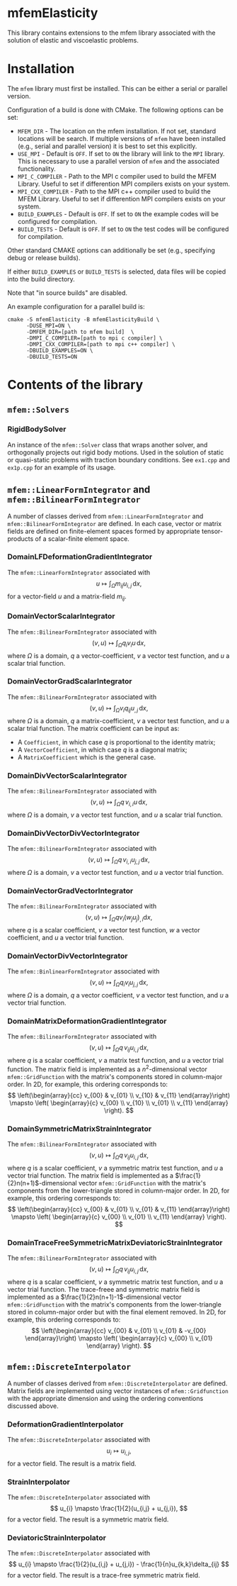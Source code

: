 # mfemElasticity

This library contains extensions to the mfem library associated with the solution of elastic and viscoelastic problems. 

# Installation

The ```mfem``` library must first be installed. This can be either a serial or parallel version. 


Configuration of a build is done with CMake. The following options can be set:

- ```MFEM_DIR``` - The location on the mfem installation. If not set, standard locations will be search. If multiple versions of ```mfem``` have been installed (e.g., serial and parallel version) it is best to set this explicitly. 
- ```USE_MPI``` - Default is ```OFF```. If set to ```ON``` the library will link to the ```MPI``` library. This is necessary to use a parallel version of ```mfem``` and the associated functionality. 
- ```MPI_C_COMPILER``` - Path to the MPI c compiler used to build the MFEM Library. Useful to set if differention MPI compilers exists on your system. 
- ```MPI_CXX_COMPILER``` - Path to the MPI c++ compiler used to build the MFEM Library. Useful to set if differention MPI compilers exists on your system. 
- ```BUILD_EXAMPLES``` - Default is ```OFF```. If set to ```ON``` the example codes will be configured for compilation. 
- ```BUILD_TESTS``` - Default is ```OFF```. If set to ```ON``` the test codes will be configured for compilation. 

Other standard CMAKE options can additionally be set (e.g., specifying debug or release builds).

If either ```BUILD_EXAMPLES``` or ```BUILD_TESTS``` is selected, data files will be copied into the build directory. 

Note that "in source builds" are disabled. 

An example configuration for a parallel build is:

```
cmake -S mfemElasticity -B mfemElasticityBuild \
      -DUSE_MPI=ON \
      -DMFEM_DIR=[path to mfem build]  \
      -DMPI_C_COMPILER=[path to mpi c compiler] \
      -DMPI_CXX_COMPILER=[path to mpi c++ compiler] \
      -DBUILD_EXAMPLES=ON \
      -DBUILD_TESTS=ON
```

# Contents of the library

## ```mfem::Solvers```

### RigidBodySolver

An instance of the ```mfem::Solver``` class that wraps another solver, and orthogonally projects out rigid body motions. Used in the solution of static or quasi-static problems with traction boundary conditions. See ```ex1.cpp``` and ```ex1p.cpp``` for an example of its usage. 

## ```mfem::LinearFormIntegrator``` and   ```mfem::BilinearFormIntegrator```

A number of classes derived from ```mfem::LinearFormIntegrator``` and ```mfem::BilinearFormIntegrator``` are defined. In each case, vector or matrix fields are defined on finite-element spaces formed by appropriate tensor-products of a scalar-finite element space. 

### DomainLFDeformationGradientIntegrator

The ```mfem::LinearFormIntegrator``` associated with
$$
u \mapsto \int_{\Omega} m_{ij} u_{i,j} \,\mathrm{d} x, 
$$
for a vector-field $u$ and a matrix-field $m_{ij}$. 


###  DomainVectorScalarIntegrator

The ```mfem::BilinearFormIntegrator``` associated with 
$$
(v,u) \mapsto \int_{\Omega} q_{i} v_{i} u \,\mathrm{d} x, 
$$
where $\Omega$ is a domain, $q$ a vector-coefficient, $v$ a vector test function, and $u$ a scalar trial function.

### DomainVectorGradScalarIntegrator

The ```mfem::BilinearFormIntegrator``` associated with
$$
(v, u) \mapsto \int_{\Omega} v_{i} q_{ij} u_{,j} \,\mathrm{d} x, 
$$
where $\Omega$ is a domain, $q$ a matrix-coefficient, $v$ a vector test function, and $u$ a scalar trial function. The matrix coefficient can be input as:

- A ```Coefficient```, in which case $q$ is proportional to the identity matrix;
- A ```VectorCoefficient```, in which case $q$ is a diagonal matrix;
- A ```MatrixCoefficient``` which is the general case. 

### DomainDivVectorScalarIntegrator

The ```mfem::BilinearFormIntegrator``` associated with 
$$
(v,u) \mapsto \int_{\Omega} q \,v_{i,i} u \,\mathrm{d} x, 
$$
where $\Omega$ is a domain, $v$ a vector test function, and $u$ a 
scalar trial function. 

### DomainDivVectorDivVectorIntegrator

The ```mfem::BilinearFormIntegrator``` associated with 
$$
(v,u) \mapsto \int_{\Omega} q \,v_{i,i} u_{j,j} \,\mathrm{d} x, 
$$
where $\Omega$ is a domain, $v$ a vector test function, and $u$ a vector trial function. 

### DomainVectorGradVectorIntegrator

The ```mfem::BilinearFormIntegrator``` associated with 
$$
(v, u) \mapsto \int_{\Omega} q v_{i} (w_{j} u_{j})_{,i} \mathrm{d} x, 
$$
where $q$ is a scalar coefficient, $v$ a vector test function, 
$w$ a vector coefficient, and $u$ a vector trial function. 

### DomainVectorDivVectorIntegrator

The ```mfem::BinlinearFormIntegrator``` associated with 
$$
(v,u) \mapsto \int_{\Omega} q_{i} v_{i} u_{j,j}\,\mathrm{d }x,
$$
where $\Omega$ is a domain, $q$ a vector coefficient, $v$ a vector 
test function, and $u$ a vector trial function. 


### DomainMatrixDeformationGradientIntegrator

The ```mfem::BilinearFormIntegrator``` associated with 
$$
(v,u) \mapsto \int_{\Omega} q\, v_{ij} u_{i,j} \,\mathrm{d} x, 
$$
where $q$ is a scalar coefficient, $v$ a matrix test function, and $u$
a vector trial function. The matrix field is implemented as a $n^{2}$-dimensional vector ```mfem::GridFunction``` with the matrix's components stored in column-major order. In 2D, for example, this ordering corresponds to:
$$
\left(\begin{array}{cc}
v_{00} & v_{01} \\ v_{10} & v_{11}
\end{array}\right) \mapsto \left(
\begin{array}{c}
v_{00} \\ v_{10} \\ v_{01} \\ v_{11}
\end{array}
\right).
$$

### DomainSymmetricMatrixStrainIntegrator

The ```mfem::BilinearFormIntegrator``` associated with 
$$
(v,u) \mapsto \int_{\Omega} q\, v_{ij} u_{i,j} \,\mathrm{d} x, 
$$
where $q$ is a scalar coefficient, $v$ a symmetric matrix test function, and $u$
a vector trial function. The matrix field is implemented as a $\frac{1}{2}n(n+1)$-dimensional vector ```mfem::GridFunction``` with the matrix's components from the lower-triangle stored in column-major order.
In 2D, for example, this ordering corresponds to:
$$
\left(\begin{array}{cc}
v_{00} & v_{01} \\ v_{01} & v_{11}
\end{array}\right) \mapsto \left(
\begin{array}{c}
v_{00} \\ v_{01}  \\ v_{11}
\end{array}
\right).
$$ 

### DomainTraceFreeSymmetricMatrixDeviatoricStrainIntegrator

The ```mfem::BilinearFormIntegrator``` associated with 
$$
(v,u) \mapsto \int_{\Omega} q\, v_{ij} u_{i,j} \,\mathrm{d} x, 
$$
where $q$ is a scalar coefficient, $v$ a symmetric matrix test function, and $u$
a vector trial function. The trace-freee and symmetric matrix field is implemented as a $\frac{1}{2}n(n+1)-1$-dimensional vector ```mfem::GridFunction``` with the matrix's components from the lower-triangle stored in column-major order but with the final element removed.  In 2D, for example, this ordering corresponds to:
$$
\left(\begin{array}{cc}
v_{00} & v_{01} \\ v_{01} & -v_{00}
\end{array}\right) \mapsto \left(
\begin{array}{c}
v_{00} \\ v_{01}
\end{array}
\right).
$$ 

## ```mfem::DiscreteInterpolator```

A number of classes derived from ```mfem::DiscreteInterpolator``` are defined. Matrix fields are implemented using vector 
instances of ```mfem::Gridfunction``` with the appropriate dimension and using the ordering conventions discussed above. 

### DeformationGradientInterpolator
The ```mfem::DiscreteInterpolator``` associated with 
$$
u_{i} \mapsto u_{i,j}, 
$$
for a vector field. The result is a matrix field. 

### StrainInterpolator
The ```mfem::DiscreteInterpolator``` associated with 
$$
u_{i} \mapsto \frac{1}{2}(u_{i,j} + u_{j,i}), 
$$
for a vector field. The result is a symmetric matrix field. 

### DeviatoricStrainInterpolator 

The ```mfem::DiscreteInterpolator``` associated with 
$$
u_{i} \mapsto \frac{1}{2}(u_{i,j} + u_{j,i}) - \frac{1}{n}u_{k,k}\delta_{ij}
$$
for a vector field. The result is a trace-free symmetric matrix field. 
